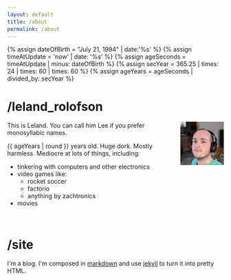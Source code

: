 ```yaml
---
layout: default
title: /about
permalink: /about
---
```

{% assign dateOfBirth = "July 21, 1994" | date:'%s' %}
{% assign timeAtUpdate = 'now' | date: '%s' %}
{% assign ageSeconds = timeAtUpdate | minus: dateOfBirth %}
{% assign secYear = 365.25 | times: 24 | times: 60 | times: 60 %}
{% assign ageYears = ageSeconds | divided_by: secYear %}

# /leland_rolofson

<img class=headshot src="/assets/images/headshot.jpg" align="right" width="20%" alt="Leland's Face">

This is Leland. You can call him Lee if you prefer monosyllabic names.

{{ ageYears | round }} years old. Huge dork. Mostly harmless. Mediocre at lots of things, including:

* tinkering with computers and other electronics
* video games like:
    * rocket soccer
    * factorio
    * anything by zachtronics
* movies

<br>

# /site

I'm a blog. I'm composed in [markdown](https://tools.ietf.org/html/rfc7763) and use
[jekyll](https://jekyllrb.com) to turn it into pretty HTML.
